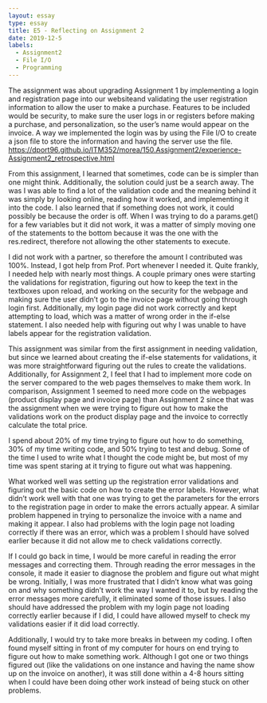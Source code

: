 ```yaml
---
layout: essay
type: essay
title: E5 - Reflecting on Assignment 2
date: 2019-12-5
labels:
  - Assignment2
  - File I/O
  - Programming
---
```


The assignment was about upgrading Assignment 1 by implementing a login and registration page into our websiteand validating the user registration information to allow the user to make a purchase. Features to be included would be security, to make sure the user logs in or registers before making a purchase, and personalization, so the user’s name would appear on the invoice. A way we implemented the login was by using the File I/O to create a json file to store the information and having the server use the file.
https://dport96.github.io/ITM352/morea/150.Assignment2/experience-Assignment2_retrospective.html

From this assignment, I learned that sometimes, code can be is simpler than one might think. Additionally, the solution could just be a search away. The was I was able to find a lot of the validation code and the meaning behind it was simply by looking online, reading how it worked, and implementing it into the code. I also learned that if something does not work, it could possibly be because the order is off. When I was trying to do a params.get() for a few variables but it did not work, it was a matter of simply moving one of the statements to the bottom because it was the one with the res.redirect, therefore not allowing the other statements to execute.

I did not work with a partner, so therefore the amount I contributed was 100%. Instead, I got help from Prof. Port whenever I needed it. Quite frankly, I needed help with nearly most things. A couple primary ones were starting the validations for registration, figuring out how to keep the text in the textboxes upon reload, and working on the security for the webpage and making sure the user didn’t go to the invoice page without going through login first. Additionally, my login page did not work correctly and kept attempting to load, which was a matter of wrong order in the if-else statement. I also needed help with figuring out why I was unable to have labels appear for the registration validation.

This assignment was similar from the first assignment in needing validation, but since we learned about creating the if-else statements for validations, it was more straightforward figuring out the rules to create the validations. Additionally, for Assignment 2, I feel that I had to implement more code on the server compared to the web pages themselves to make them work. In comparison, Assignment 1 seemed to need more code on the webpages (product display page and invoice page) than Assignment 2 since that was the assignment when we were trying to figure out how to make the validations work on the product display page and the invoice to correctly calculate the total price.

I spend about 20% of my time trying to figure out how to do something, 30% of my time writing code, and 50% trying to test and debug. Some of the time I used to write what I thought the code might be, but most of my time was spent staring at it trying to figure out what was happening.

What worked well was setting up the registration error validations and figuring out the basic code on how to create the error labels. However, what didn’t work well with that one was trying to get the parameters for the errors to the registration page in order to make the errors actually appear. A similar problem happened in trying to personalize the invoice with a name and making it appear. I also had problems with the login page not loading correctly if there was an error, which was a problem I should have solved earlier because it did not allow me to check validations correctly.

If I could go back in time, I would be more careful in reading the error messages and correcting them. Through reading the error messages in the console, it made it easier to diagnose the problem and figure out what might be wrong. Initially, I was more frustrated that I didn’t know what was going on and why something didn’t work the way I wanted it to, but by reading the error messages more carefully, it eliminated some of those issues. I also should have addressed the problem with my login page not loading correctly earlier because if I did, I could have allowed myself to check my validations easier if it did load correctly.

Additionally, I would try to take more breaks in between my coding. I often found myself sitting in front of my computer for hours on end trying to figure out how to make something work. Although I got one or two things figured out (like the validations on one instance and having the name show up on the invoice on another), it was still done within a 4-8 hours sitting when I could have been doing other work instead of being stuck on other problems.
